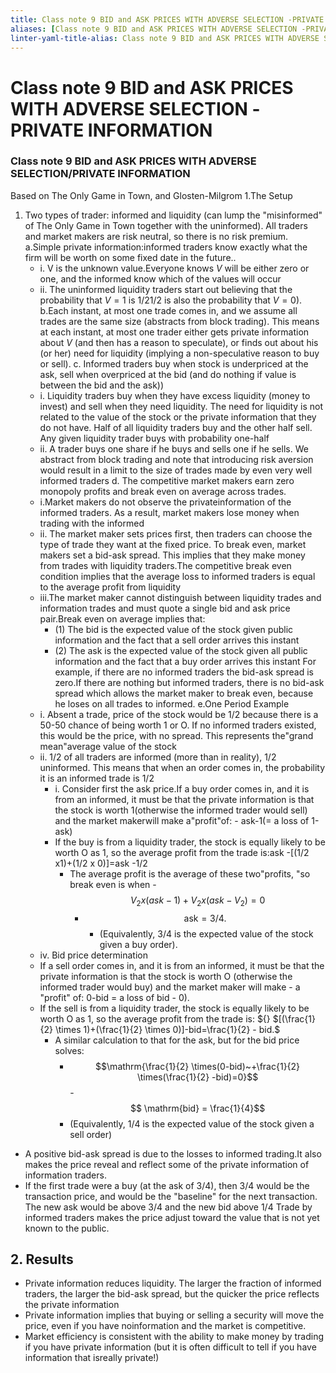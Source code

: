 ```yaml
---
title: Class note 9 BID and ASK PRICES WITH ADVERSE SELECTION -PRIVATE INFORMATION
aliases: [Class note 9 BID and ASK PRICES WITH ADVERSE SELECTION -PRIVATE INFORMATION]
linter-yaml-title-alias: Class note 9 BID and ASK PRICES WITH ADVERSE SELECTION -PRIVATE INFORMATION
---
```


# Class note 9 BID and ASK PRICES WITH ADVERSE SELECTION -PRIVATE INFORMATION
### Class note 9 BID and ASK PRICES WITH ADVERSE SELECTION/PRIVATE INFORMATION

Based on The Only Game in Town,  and Glosten-Milgrom
1.The Setup

1. Two types of trader: informed and liquidity (can lump the "misinformed" of The Only Game in Town together with the uninformed). All traders and market makers are risk neutral,  so there is no risk premium.
a.Simple private information:informed traders know exactly what the firm will be worth on some fixed date in the future..
	- i. V is the unknown value.Everyone knows $V$ will be either zero or one,  and the informed know which of the values will occur
	- ii. The uninformed liquidity traders start out believing that the probability that $V=1$ is 1/21/2 is also the probability that $V=0$).
b.Each instant,  at most one trade comes in,  and we assume all trades are the same size (abstracts from block trading). This means at each instant,  at most one trader either gets private information about $V$ (and then has a reason to speculate),  or finds out about his (or her) need for liquidity (implying a non-speculative reason to buy or sell).
c. Informed traders buy when stock is underpriced at the ask,  sell when overpriced at the bid (and do nothing if value is between the bid and the ask))
	- i. Liquidity traders buy when they have excess liquidity (money to invest) and sell when they need liquidity. The need for liquidity is not related to the value of the stock or the private information that they do not have. Half of all liquidity traders buy and the other half sell. Any given liquidity trader buys with probability one-half
	- ii. A trader buys one share if he buys and sells one if he sells. We abstract from block trading and note that introducing risk aversion would result in a limit to the size of trades made by even very well informed traders
d. The competitive market makers earn zero monopoly profits and break even on average across trades.
	- i.Market makers do not observe the privateinformation of the informed traders. As a result,  market makers lose money when trading with the informed
	- ii. The market maker sets prices first,  then traders can choose the type of trade they want at the fixed price. To break even,  market makers set a bid-ask spread. This implies that they make money from trades with liquidity traders.The competitive break even condition implies that the average loss to informed traders is equal to the average profit from liquidity
	- iii.The market maker cannot distinguish between liquidity trades and information trades and must quote a single bid and ask price pair.Break even on average implies that:
		- (1) The bid is the expected value of the stock given public information and the fact that a sell order arrives this instant
		- (2) The ask is the expected value of the stock given all public information and the fact that a buy order arrives this instant
For example,  if there are no informed traders the bid-ask spread is zero.If there are nothing but informed traders,  there is no bid-ask spread which allows the market maker to break even,  because he loses on all trades to informed.
 e.One Period Example
	- i. Absent a trade,  price of the stock would be 1/2 because there is a 50-50 chance of being worth 1 or O. If no informed traders existed,  this would be the price,  with no spread. This represents the"grand mean"average value of the stock
	- ii. 1/2 of all traders are informed (more than in reality),  1/2 uninformed. This means that when an order comes in,  the probability it is an informed trade is 1/2
		- i. Consider first the ask price.If a buy order comes in,  and it is from an informed,  it must be that the private information is that the stock is worth 1(otherwise the informed trader would sell) and the market makerwill make a"profit"of:
				- ask-1(= a loss of 1-ask)
		- If the buy is from a liquidity trader,  the stock is equally likely to be worth O as 1,  so the average profit from the trade is:ask -[(1/2 x1)+(1/2 x 0)]=ask -1/2
			- The average profit is the average of these two"profits,  "so break even is when
				-$$V_2x(ask-1)+V_2x(ask-V_2)=0$$
				- $$\mathrm{ask}=3/4.$$
					- (Equivalently,  3/4 is the expected value of the stock given a buy order).
	- iv. Bid price determination
	- If a sell order comes in,  and it is from an informed,  it must be that the private information is that the stock is worth O (otherwise the informed trader would buy) and the market maker will make 	- a "profit" of: 0-bid = a loss of bid - 0).
	- If the sell is from a liquidity trader,  the stock is equally likely to be worth O as 1,  so the average profit from the trade is: ${} $[(\frac{1}{2} \times 1)+(\frac{1}{2} \times 0)]-bid=\frac{1}{2} - bid.$
		- A similar calculation to that for the ask,  but for the bid price solves:
			- $$\mathrm{\frac{1}{2} \times(0-bid)~+\frac{1}{2} \times(\frac{1}{2} -bid)=0}$$
			-$$ \mathrm{bid} = \frac{1}{4}$$
			- (Equivalently,  1/4 is the expected value of the stock given a sell order)
- A positive bid-ask spread is due to the losses to informed trading.It also makes the price reveal and reflect some of the private information of information traders.
- If the first trade were a buy (at the ask of 3/4),  then 3/4 would be the transaction price,  and would be the "baseline" for the next transaction. The new ask would be above 3/4 and the new bid above 1/4 Trade by informed traders makes the price adjust toward the value that is not yet known to the public.

## 2. Results
- Private information reduces liquidity. The larger the fraction of informed traders,  the larger the bid-ask spread,  but the quicker the price reflects the private information
- Private information implies that buying or selling a security will move the price,  even if you have noinformation and the market is competitive.
- Market efficiency is consistent with the ability to make money by trading if you have private information (but it is often difficult to tell if you have information that isreally private!)